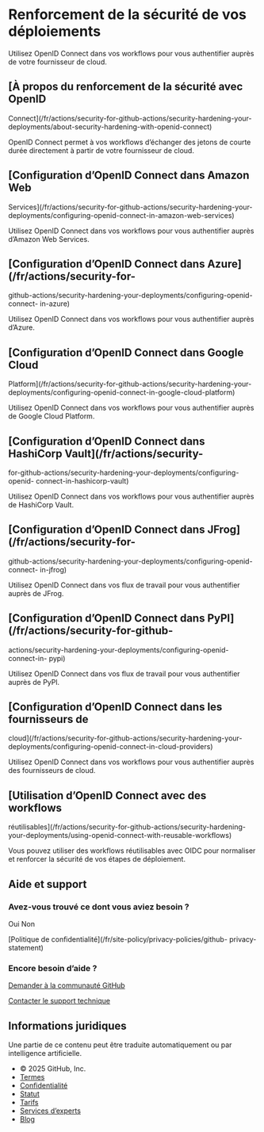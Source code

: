 # Renforcement de la sécurité de vos déploiements

Utilisez OpenID Connect dans vos workflows pour vous authentifier auprès de
votre fournisseur de cloud.

## [À propos du renforcement de la sécurité avec OpenID
Connect](/fr/actions/security-for-github-actions/security-hardening-your-
deployments/about-security-hardening-with-openid-connect)

OpenID Connect permet à vos workflows d’échanger des jetons de courte durée
directement à partir de votre fournisseur de cloud.

## [Configuration d’OpenID Connect dans Amazon Web
Services](/fr/actions/security-for-github-actions/security-hardening-your-
deployments/configuring-openid-connect-in-amazon-web-services)

Utilisez OpenID Connect dans vos workflows pour vous authentifier auprès
d’Amazon Web Services.

## [Configuration d’OpenID Connect dans Azure](/fr/actions/security-for-
github-actions/security-hardening-your-deployments/configuring-openid-connect-
in-azure)

Utilisez OpenID Connect dans vos workflows pour vous authentifier auprès
d’Azure.

## [Configuration d’OpenID Connect dans Google Cloud
Platform](/fr/actions/security-for-github-actions/security-hardening-your-
deployments/configuring-openid-connect-in-google-cloud-platform)

Utilisez OpenID Connect dans vos workflows pour vous authentifier auprès de
Google Cloud Platform.

## [Configuration d’OpenID Connect dans HashiCorp Vault](/fr/actions/security-
for-github-actions/security-hardening-your-deployments/configuring-openid-
connect-in-hashicorp-vault)

Utilisez OpenID Connect dans vos workflows pour vous authentifier auprès de
HashiCorp Vault.

## [Configuration d’OpenID Connect dans JFrog](/fr/actions/security-for-
github-actions/security-hardening-your-deployments/configuring-openid-connect-
in-jfrog)

Utilisez OpenID Connect dans vos flux de travail pour vous authentifier auprès
de JFrog.

## [Configuration d’OpenID Connect dans PyPl](/fr/actions/security-for-github-
actions/security-hardening-your-deployments/configuring-openid-connect-in-
pypi)

Utilisez OpenID Connect dans vos flux de travail pour vous authentifier auprès
de PyPl.

## [Configuration d’OpenID Connect dans les fournisseurs de
cloud](/fr/actions/security-for-github-actions/security-hardening-your-
deployments/configuring-openid-connect-in-cloud-providers)

Utilisez OpenID Connect dans vos workflows pour vous authentifier auprès des
fournisseurs de cloud.

## [Utilisation d’OpenID Connect avec des workflows
réutilisables](/fr/actions/security-for-github-actions/security-hardening-
your-deployments/using-openid-connect-with-reusable-workflows)

Vous pouvez utiliser des workflows réutilisables avec OIDC pour normaliser et
renforcer la sécurité de vos étapes de déploiement.

## Aide et support

### Avez-vous trouvé ce dont vous aviez besoin ?

Oui Non

[Politique de confidentialité](/fr/site-policy/privacy-policies/github-
privacy-statement)

### Encore besoin d’aide ?

[Demander à la communauté
GitHub](https://github.com/orgs/community/discussions)

[Contacter le support technique](https://support.github.com)

## Informations juridiques

Une partie de ce contenu peut être traduite automatiquement ou par
intelligence artificielle.

  * © 2025 GitHub, Inc.
  * [Termes](/fr/site-policy/github-terms/github-terms-of-service)
  * [Confidentialité](/fr/site-policy/privacy-policies/github-privacy-statement)
  * [Statut](https://www.githubstatus.com/)
  * [Tarifs](https://github.com/pricing)
  * [Services d’experts](https://services.github.com)
  * [Blog](https://github.blog)

